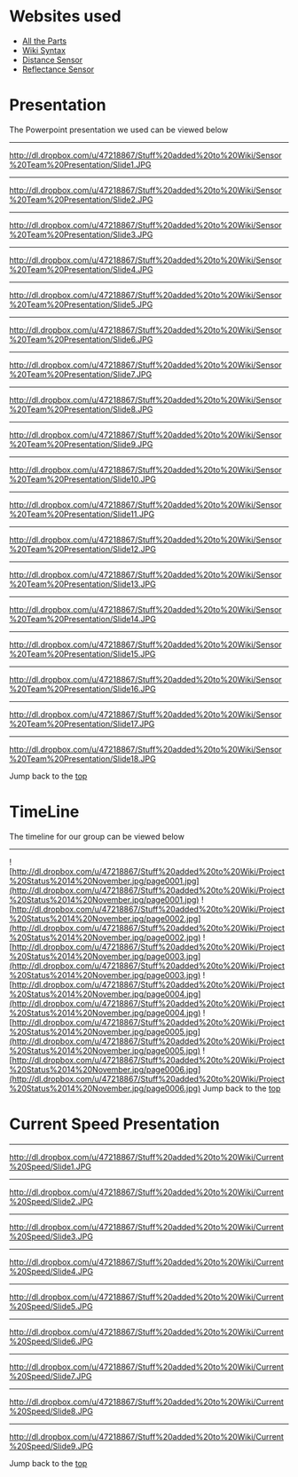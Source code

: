 

<a href='Hidden comment: 
The above code is used for the Table of Contents
'></a>


# Websites used #

  * [All the Parts](PartsList.md)
  * [Wiki Syntax](http://code.google.com/p/support/wiki/WikiSyntax#Wiki_Syntax)
  * [Distance Sensor](http://www.pololu.com/catalog/product/1132/resources)
  * [Reflectance Sensor](http://www.pololu.com/catalog/product/961/resources)

# Presentation #

The Powerpoint presentation we used can be viewed below


---

http://dl.dropbox.com/u/47218867/Stuff%20added%20to%20Wiki/Sensor%20Team%20Presentation/Slide1.JPG

---

http://dl.dropbox.com/u/47218867/Stuff%20added%20to%20Wiki/Sensor%20Team%20Presentation/Slide2.JPG

---

http://dl.dropbox.com/u/47218867/Stuff%20added%20to%20Wiki/Sensor%20Team%20Presentation/Slide3.JPG

---

http://dl.dropbox.com/u/47218867/Stuff%20added%20to%20Wiki/Sensor%20Team%20Presentation/Slide4.JPG

---

http://dl.dropbox.com/u/47218867/Stuff%20added%20to%20Wiki/Sensor%20Team%20Presentation/Slide5.JPG

---

http://dl.dropbox.com/u/47218867/Stuff%20added%20to%20Wiki/Sensor%20Team%20Presentation/Slide6.JPG

---

http://dl.dropbox.com/u/47218867/Stuff%20added%20to%20Wiki/Sensor%20Team%20Presentation/Slide7.JPG

---

http://dl.dropbox.com/u/47218867/Stuff%20added%20to%20Wiki/Sensor%20Team%20Presentation/Slide8.JPG

---

http://dl.dropbox.com/u/47218867/Stuff%20added%20to%20Wiki/Sensor%20Team%20Presentation/Slide9.JPG

---

http://dl.dropbox.com/u/47218867/Stuff%20added%20to%20Wiki/Sensor%20Team%20Presentation/Slide10.JPG

---

http://dl.dropbox.com/u/47218867/Stuff%20added%20to%20Wiki/Sensor%20Team%20Presentation/Slide11.JPG

---

http://dl.dropbox.com/u/47218867/Stuff%20added%20to%20Wiki/Sensor%20Team%20Presentation/Slide12.JPG

---

http://dl.dropbox.com/u/47218867/Stuff%20added%20to%20Wiki/Sensor%20Team%20Presentation/Slide13.JPG

---

http://dl.dropbox.com/u/47218867/Stuff%20added%20to%20Wiki/Sensor%20Team%20Presentation/Slide14.JPG

---

http://dl.dropbox.com/u/47218867/Stuff%20added%20to%20Wiki/Sensor%20Team%20Presentation/Slide15.JPG

---

http://dl.dropbox.com/u/47218867/Stuff%20added%20to%20Wiki/Sensor%20Team%20Presentation/Slide16.JPG

---

http://dl.dropbox.com/u/47218867/Stuff%20added%20to%20Wiki/Sensor%20Team%20Presentation/Slide17.JPG

---

http://dl.dropbox.com/u/47218867/Stuff%20added%20to%20Wiki/Sensor%20Team%20Presentation/Slide18.JPG

Jump back to the [top](Research_Stage.md)

# TimeLine #

The timeline for our group can be viewed below


---

![http://dl.dropbox.com/u/47218867/Stuff%20added%20to%20Wiki/Project%20Status%2014%20November.jpg/page0001.jpg](http://dl.dropbox.com/u/47218867/Stuff%20added%20to%20Wiki/Project%20Status%2014%20November.jpg/page0001.jpg)
![http://dl.dropbox.com/u/47218867/Stuff%20added%20to%20Wiki/Project%20Status%2014%20November.jpg/page0002.jpg](http://dl.dropbox.com/u/47218867/Stuff%20added%20to%20Wiki/Project%20Status%2014%20November.jpg/page0002.jpg)
![http://dl.dropbox.com/u/47218867/Stuff%20added%20to%20Wiki/Project%20Status%2014%20November.jpg/page0003.jpg](http://dl.dropbox.com/u/47218867/Stuff%20added%20to%20Wiki/Project%20Status%2014%20November.jpg/page0003.jpg)
![http://dl.dropbox.com/u/47218867/Stuff%20added%20to%20Wiki/Project%20Status%2014%20November.jpg/page0004.jpg](http://dl.dropbox.com/u/47218867/Stuff%20added%20to%20Wiki/Project%20Status%2014%20November.jpg/page0004.jpg)
![http://dl.dropbox.com/u/47218867/Stuff%20added%20to%20Wiki/Project%20Status%2014%20November.jpg/page0005.jpg](http://dl.dropbox.com/u/47218867/Stuff%20added%20to%20Wiki/Project%20Status%2014%20November.jpg/page0005.jpg)
![http://dl.dropbox.com/u/47218867/Stuff%20added%20to%20Wiki/Project%20Status%2014%20November.jpg/page0006.jpg](http://dl.dropbox.com/u/47218867/Stuff%20added%20to%20Wiki/Project%20Status%2014%20November.jpg/page0006.jpg)
Jump back to the [top](Research_Stage.md)

# Current Speed Presentation #


---

http://dl.dropbox.com/u/47218867/Stuff%20added%20to%20Wiki/Current%20Speed/Slide1.JPG

---

http://dl.dropbox.com/u/47218867/Stuff%20added%20to%20Wiki/Current%20Speed/Slide2.JPG

---

http://dl.dropbox.com/u/47218867/Stuff%20added%20to%20Wiki/Current%20Speed/Slide3.JPG

---

http://dl.dropbox.com/u/47218867/Stuff%20added%20to%20Wiki/Current%20Speed/Slide4.JPG

---

http://dl.dropbox.com/u/47218867/Stuff%20added%20to%20Wiki/Current%20Speed/Slide5.JPG

---

http://dl.dropbox.com/u/47218867/Stuff%20added%20to%20Wiki/Current%20Speed/Slide6.JPG

---

http://dl.dropbox.com/u/47218867/Stuff%20added%20to%20Wiki/Current%20Speed/Slide7.JPG

---

http://dl.dropbox.com/u/47218867/Stuff%20added%20to%20Wiki/Current%20Speed/Slide8.JPG

---

http://dl.dropbox.com/u/47218867/Stuff%20added%20to%20Wiki/Current%20Speed/Slide9.JPG

Jump back to the [top](Research_Stage.md)